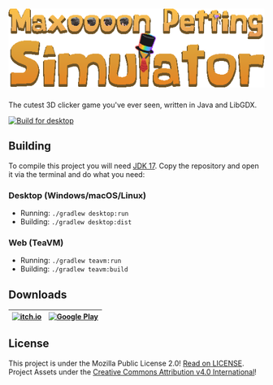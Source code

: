 # ![Maxon Petting Simulator Open Source](logo.png)

The cutest 3D clicker game you've ever seen, written in Java and LibGDX.

[![Build for desktop](https://github.com/ilotterytea/maxon/actions/workflows/release.yml/badge.svg)](https://github.com/ilotterytea/maxon/actions/workflows/release.yml)

## Building

To compile this project you will need [JDK 17](https://adoptium.net/). Copy the repository and open it via the terminal
and do what you need:

### Desktop (Windows/macOS/Linux)

- Running: `./gradlew desktop:run`
- Building: `./gradlew desktop:dist`

### Web (TeaVM)

- Running: `./gradlew teavm:run`
- Building: `./gradlew teavm:build`

## Downloads

| [![itch.io](https://static.itch.io/images/badge.svg)](https://ilotterytea.itch.io/maxon) | [![Google Play](https://play.google.com/intl/en_us/badges/images/generic/en-play-badge.png)](https://play.google.com/store/apps/details?id=kz.ilotterytea.maxon) |
|------------------------------------------------------------------------------------------|------------------------------------------------------------------------------------------------------------------------------------------------------------------|

## License

This project is under the Mozilla Public License
2.0! [Read on LICENSE](https://github.com/NotDankEnough/MaxonPettingSim/blob/master/LICENSE).<br>
Project Assets under
the [Creative Commons Attribution v4.0 International](https://creativecommons.org/licenses/by/4.0/)!